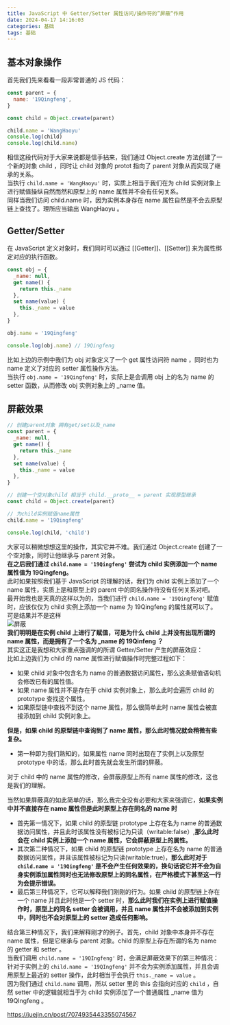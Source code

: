 ```yaml
---
title: JavaScript 中 Getter/Setter 属性访问/操作符的”屏蔽“作用
date: 2024-04-17 14:16:03
categories: 基础
tags: 基础
---
```


## 基本对象操作

首先我们先来看看一段非常普通的 JS 代码：

```javascript
const parent = {
  name: '19Qingfeng',
}

const child = Object.create(parent)

child.name = 'WangHaoyu'
console.log(child)
console.log(child.name)
```

相信这段代码对于大家来说都是信手拈来，我们通过 Object.create 方法创建了一个新的对象 child ，同时让 child 对象的 protot 指向了 parent 对象从而实现了继承的关系。  
当执行 `child.name = 'WangHaoyu'` 时，实质上相当于我们在为 child 实例对象上进行赋值操纵自然而然和原型上的 name 属性并不会有任何关系。  
同样当我们访问 child.name 时，因为实例本身存在 name 属性自然是不会去原型链上查找了。理所应当输出 WangHaoyu 。

## Getter/Setter

在 JavaScript 定义对象时，我们同时可以通过 [[Getter]]、[[Setter]] 来为属性绑定对应的执行函数。

```javascript
const obj = {
  _name: null,
  get name() {
    return this._name
  },
  set name(value) {
    this._name = value
  },
}

obj.name = '19Qingfeng'

console.log(obj.name) // 19Qingfeng
```

比如上边的示例中我们为 obj 对象定义了一个 get 属性访问符 name ，同时也为 name 定义了对应的 setter 属性操作方法。  
当执行 `obj.name = '19Qingfeng'` 时，实际上是会调用 obj 上的名为 name 的 setter 函数，从而修改 obj 实例对象上的 \_name 值。

## 屏蔽效果

```javascript
// 创建parent对象 拥有get/set以及_name
const parent = {
  _name: null,
  get name() {
    return this._name
  },
  set name(value) {
    this._name = value
  },
}

// 创建一个空对象child 相当于 child.__proto__ = parent 实现原型继承
const child = Object.create(parent)

// 为child实例赋值name属性
child.name = '19Qingfeng'

console.log(child, 'child')
```

大家可以稍微想想这里的操作，其实它并不难。我们通过 Object.create 创建了一个空对象，同时让他继承与 parent 对象。  
**在之后我们通过 `child.name = '19Qingfeng'` 尝试为 child 实例添加一个 name 属性值为 19Qingfeng。**  
此时如果按照我们基于 JavaScript 的理解的话，我们为 child 实例上添加了一个 name 属性，实质上是和原型上的 parent 中的同名操作符没有任何关系对吧。  
最开始我也是天真的这样以为的，当我们进行 `child.name = '19Qingfeng'` 赋值时，应该仅仅为 child 实例上添加一个 name 为 19Qingfeng 的属性就可以了。  
可是结果并不是这样  
![屏蔽](https://note.youdao.com/yws/api/personal/file/WEBc07227ad3b9dd70d8e628324a3eaafe4?method=download&shareKey=dcb7af32618acde118fc337acee8cfc1)  
**我们明明是在实例 child 上进行了赋值，可是为什么 child 上并没有出现所谓的 name 属性，而是拥有了一个名为 \_name 的 19Qinfeng ？**  
其实这正是我想和大家重点强调的的所谓 Getter/Setter 产生的屏蔽效应：  
比如上边我们为 child 的 name 属性进行赋值操作时完整过程如下：

- 如果 child 对象中包含名为 name 的普通数据访问属性，那么这条赋值语句机会修改已有的属性值。
- 如果 name 属性并不是存在于 child 实例对象上，那么此时会遍历 child 的 prototype 查找这个属性。
- 如果原型链中查找不到这个 name 属性，那么很简单此时 name 属性会被直接添加到 child 实例对象上。

**但是，如果 child 的原型链中查询到了 name 属性，那么此时情况就会稍微有些复杂。**

- 第一种即为我们熟知的，如果属性 name 同时出现在了实例上以及原型 prototype 中的话，那么此时首先就会发生所谓的屏蔽。

对于 child 中的 name 属性的修改，会屏蔽原型上所有 name 属性的修改，这也是我们的理解。

当然如果屏蔽真的如此简单的话，那么我完全没有必要和大家来强调它，**如果实例中并不直接存在 name 属性但是此时原型上存在同名的 name 时**

- 首先第一情况下，如果 child 的原型链 prototype 上存在名为 name 的普通数据访问属性，并且此时该属性没有被标记为只读（writable:false）,**那么此时会在 child 实例上添加一个 name 属性，它会屏蔽原型上的属性。**
- 其次第二种情况下，如果 child 的原型链 prototype 上存在名为 name 的普通数据访问属性，并且该属性被标记为只读(writable:true)，**那么此时对于 `child.name = '19Qingfeng'` 是不会产生任何效果的，换句话说它并不会为自身实例添加属性同时也无法修改原型上的同名属性，在严格模式下甚至这一行为会提示错误。**
- 最后第三种情况下，它可以解释我们刚刚的行为。如果 child 的原型链上存在一个 name 并且此时他是一个 setter 时，**那么此时我们在实例上进行赋值操作时，原型上的同名 setter 会被调用，并且 name 属性并不会被添加到实例中，同时也不会对原型上的 setter 造成任何影响。**

结合第三种情况下，我们来解释刚才的例子。首先，child 对象中本身并不存在 name 属性，但是它继承与 parent 对象。child 的原型上存在所谓的名为 name 的 getter 和 setter 。  
当我们调用 `child.name = '19QIngfeng'` 时，会满足屏蔽效果下的第三种情况：  
针对于实例上的 `child.name = '19QIngfeng'` 并不会为实例添加属性，并且会调用原型上最近的 setter 操作，此时相当于会执行 `this._name = value` 。  
因为我们通过 `child.name` 调用，所以 setter 里的 this 会指向对应的 `child` ，自然 setter 中的逻辑就相当于为 child 实例添加了一个普通属性 \_name 值为 19QIngfeng 。

https://juejin.cn/post/7074935443355074567
